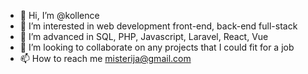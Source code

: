 - 👋 Hi, I’m @kollence
- 👀 I’m interested in web development front-end, back-end full-stack
- 🌱 I’m advanced in SQL, PHP, Javascript, Laravel, React, Vue
- 💞️ I’m looking to collaborate on any projects that I could fit for a job
- 📫 How to reach me misterija@gmail.com

<!---
kollence/kollence is a ✨ special ✨ repository because its `README.md` (this file) appears on your GitHub profile.
You can click the Preview link to take a look at your changes.
--->
